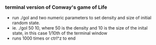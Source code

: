 ### terminal version of Conway's game of Life
- run ./gol and two numeric parameters to set density and size of initial random state.
- ie. ./gol 50 10, where 50 is the density and 10 is the size of the inital state, in this case 1/10th of the terminal window
- runs 1000 times or ctrl^z to end 
